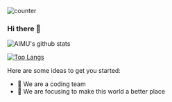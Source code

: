 <!--
**CççcbhhfffS** is a ✨ _special_ ✨ repository because its `README.md` (this file) appears on your GitHub profile.-->

![counter](https://enldcxmbtjztebh.m.pipedream.net)

### Hi there 👋

<!-- ** is a ✨ _special_ ✨ repository because its `README.md` (this file) appears on your GitHub profile. -->
![AIMU's github stats](https://github-readme-stats.vercel.app/api?username=AbdulConsole&show_icons=true&theme=radical)

[![Top Langs](https://github-readme-stats.vercel.app/api/top-langs/?username=AbdulConsole)](https://github.com/AbdulConsole/github-readme-stats)


Here are some ideas to get you started:

- 🔭 We are a coding team
- 🌱 We are focusing to make this world a better place

